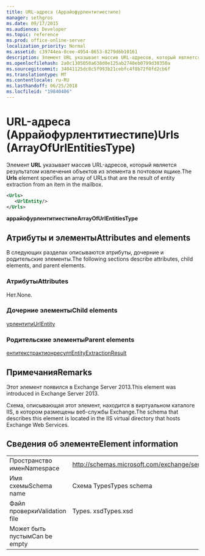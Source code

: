 ```yaml
---
title: URL-адреса (Аррайофурлентитиестипе)
manager: sethgros
ms.date: 09/17/2015
ms.audience: Developer
ms.topic: reference
ms.prod: office-online-server
localization_priority: Normal
ms.assetid: c39744ea-0cee-4954-8653-8279d6b10161
description: Элемент URL указывает массив URL-адресов, который является результатом извлечения объектов из элемента в почтовом ящике.
ms.openlocfilehash: 2a0c1305050a638d0e125ab2740eb0799d30350a
ms.sourcegitcommit: 34041125dc8c5f993b21cebfc4f8b72f0fd2cb6f
ms.translationtype: MT
ms.contentlocale: ru-RU
ms.lasthandoff: 06/25/2018
ms.locfileid: "19840406"
---
```

# <a name="urls-arrayofurlentitiestype"></a><span data-ttu-id="d2a39-103">URL-адреса (Аррайофурлентитиестипе)</span><span class="sxs-lookup"><span data-stu-id="d2a39-103">Urls (ArrayOfUrlEntitiesType)</span></span>

<span data-ttu-id="d2a39-104">Элемент **URL** указывает массив URL-адресов, который является результатом извлечения объектов из элемента в почтовом ящике.</span><span class="sxs-lookup"><span data-stu-id="d2a39-104">The **Urls** element specifies an array of URLs that are the result of entity extraction from an item in the mailbox.</span></span> 
  
```XML
<Urls>
   <UrlEntity/>
</Urls>
```

 <span data-ttu-id="d2a39-105">**аррайофурлентитиестипе**</span><span class="sxs-lookup"><span data-stu-id="d2a39-105">**ArrayOfUrlEntitiesType**</span></span>
## <a name="attributes-and-elements"></a><span data-ttu-id="d2a39-106">Атрибуты и элементы</span><span class="sxs-lookup"><span data-stu-id="d2a39-106">Attributes and elements</span></span>

<span data-ttu-id="d2a39-107">В следующих разделах описываются атрибуты, дочерние и родительские элементы.</span><span class="sxs-lookup"><span data-stu-id="d2a39-107">The following sections describe attributes, child elements, and parent elements.</span></span>
  
### <a name="attributes"></a><span data-ttu-id="d2a39-108">Атрибуты</span><span class="sxs-lookup"><span data-stu-id="d2a39-108">Attributes</span></span>

<span data-ttu-id="d2a39-109">Нет.</span><span class="sxs-lookup"><span data-stu-id="d2a39-109">None.</span></span>
  
### <a name="child-elements"></a><span data-ttu-id="d2a39-110">Дочерние элементы</span><span class="sxs-lookup"><span data-stu-id="d2a39-110">Child elements</span></span>

[<span data-ttu-id="d2a39-111">урлентити</span><span class="sxs-lookup"><span data-stu-id="d2a39-111">UrlEntity</span></span>](urlentity.md)
  
### <a name="parent-elements"></a><span data-ttu-id="d2a39-112">Родительские элементы</span><span class="sxs-lookup"><span data-stu-id="d2a39-112">Parent elements</span></span>

[<span data-ttu-id="d2a39-113">ентитекстрактионресулт</span><span class="sxs-lookup"><span data-stu-id="d2a39-113">EntityExtractionResult</span></span>](entityextractionresult.md)
  
## <a name="remarks"></a><span data-ttu-id="d2a39-114">Примечания</span><span class="sxs-lookup"><span data-stu-id="d2a39-114">Remarks</span></span>

<span data-ttu-id="d2a39-115">Этот элемент появился в Exchange Server 2013.</span><span class="sxs-lookup"><span data-stu-id="d2a39-115">This element was introduced in Exchange Server 2013.</span></span>
  
<span data-ttu-id="d2a39-116">Схема, описывающая этот элемент, находится в виртуальном каталоге IIS, в котором размещены веб-службы Exchange.</span><span class="sxs-lookup"><span data-stu-id="d2a39-116">The schema that describes this element is located in the IIS virtual directory that hosts Exchange Web Services.</span></span>
  
## <a name="element-information"></a><span data-ttu-id="d2a39-117">Сведения об элементе</span><span class="sxs-lookup"><span data-stu-id="d2a39-117">Element information</span></span>

|||
|:-----|:-----|
|<span data-ttu-id="d2a39-118">Пространство имен</span><span class="sxs-lookup"><span data-stu-id="d2a39-118">Namespace</span></span>  <br/> |http://schemas.microsoft.com/exchange/services/2006/types  <br/> |
|<span data-ttu-id="d2a39-119">Имя схемы</span><span class="sxs-lookup"><span data-stu-id="d2a39-119">Schema name</span></span>  <br/> |<span data-ttu-id="d2a39-120">Схема Types</span><span class="sxs-lookup"><span data-stu-id="d2a39-120">Types schema</span></span>  <br/> |
|<span data-ttu-id="d2a39-121">Файл проверки</span><span class="sxs-lookup"><span data-stu-id="d2a39-121">Validation file</span></span>  <br/> |<span data-ttu-id="d2a39-122">Types. xsd</span><span class="sxs-lookup"><span data-stu-id="d2a39-122">Types.xsd</span></span>  <br/> |
|<span data-ttu-id="d2a39-123">Может быть пустым</span><span class="sxs-lookup"><span data-stu-id="d2a39-123">Can be empty</span></span>  <br/> ||
   

